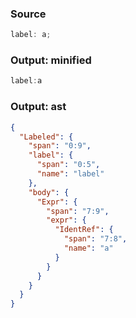 ### Source
```js parse:stmt
label: a;
```

### Output: minified
```js
label:a
```

### Output: ast
```json
{
  "Labeled": {
    "span": "0:9",
    "label": {
      "span": "0:5",
      "name": "label"
    },
    "body": {
      "Expr": {
        "span": "7:9",
        "expr": {
          "IdentRef": {
            "span": "7:8",
            "name": "a"
          }
        }
      }
    }
  }
}
```
